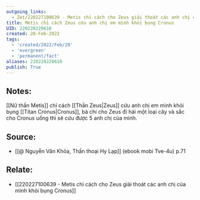 ```yaml
---
outgoing_links:
  - Zet/220227100639 - Metis chỉ cách cho Zeus giải thoát các anh chị của mình khỏi bụng Cronus
title: Metis chỉ cách Zeus cứu anh chị em mình khỏi bụng Cronus
UID: 220228220610
created: 28-Feb-2022
tags:
  - 'created/2022/Feb/28'
  - 'evergreen'
  - 'permanent/fact'
aliases: 220228220610
publish: True
---
```

## Notes:
[[Nữ thần Metis]] chỉ cách [[Thần Zeus|Zeus]] cứu anh chị em mình khỏi bụng [[Titan Cronus|Cronus]], bà chỉ cho Zeus đi hái một loại cây và sắc cho Cronus uống thì sẽ cứu được 5 anh chị của mình.

## Source:
- [[@ Nguyễn Văn Khỏa, Thần thoại Hy Lạp]] (ebook mobi Tve-4u) p.71

## Relate:
- [[220227100639 - Metis chỉ cách cho Zeus giải thoát các anh chị của mình khỏi bụng Cronus]]